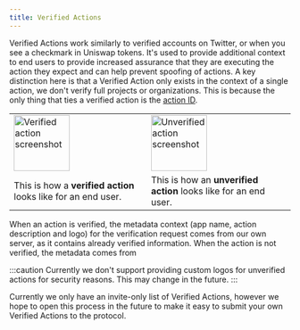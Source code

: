 ```yaml
---
title: Verified Actions
---
```


Verified Actions work similarly to verified accounts on Twitter, or when you see a checkmark in Uniswap tokens. It's used to provide additional context to end users to provide increased assurance that they are executing the action they expect and can help prevent spoofing of actions. A key distinction here is that a Verified Action only exists in the context of a single action, we don't verify full projects or organizations. This is because the only thing that ties a verified action is the [action ID](/docs/about/glossary#action-id).

<table>
<tr>
<td className="text--center">
<img src="/img/verified-action.png" alt="Verified action screenshot" width="100" />
</td>
<td className="text--center">
<img src="/img/unverified-action.png" alt="Unverified action screenshot" width="100" />
</td>
</tr>
<tr>
<td>
This is how a <b>verified action</b> looks like for an end user.
</td>
<td>
This is how an <b>unverified action</b> looks like for an end user.
</td>
</tr>
</table>

When an action is verified, the metadata context (app name, action description and logo) for the verification request comes from our own server, as it contains already verified information. When the action is not verified, the metadata comes from

:::caution
Currently we don't support providing custom logos for unverified actions for security reasons. This may change in the future.
:::

Currently we only have an invite-only list of Verified Actions, however we hope to open this process in the future to make it easy to submit your own Verified Actions to the protocol.
